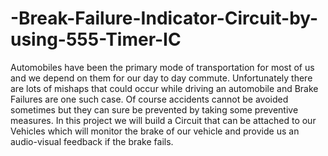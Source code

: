 # -Break-Failure-Indicator-Circuit-by-using-555-Timer-IC
Automobiles have been the primary mode of transportation for most of us and we depend on them for our day to day commute. Unfortunately there are lots of mishaps that could occur while driving an automobile and Brake Failures are one such case. Of course accidents cannot be avoided sometimes but they can sure be prevented by taking some preventive measures. In this project we will build a Circuit that can be attached to our Vehicles which will monitor the brake of our vehicle and provide us an audio-visual feedback if the brake fails.
